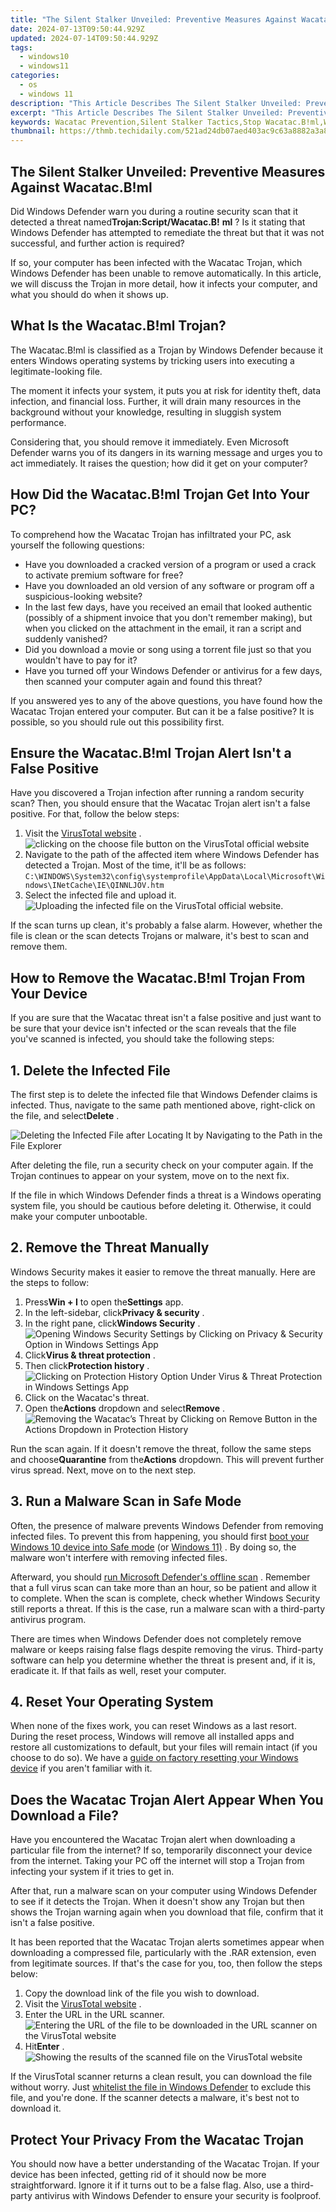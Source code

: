 ```yaml
---
title: "The Silent Stalker Unveiled: Preventive Measures Against Wacatac.B!ml"
date: 2024-07-13T09:50:44.929Z
updated: 2024-07-14T09:50:44.929Z
tags:
  - windows10
  - windows11
categories:
  - os
  - windows 11
description: "This Article Describes The Silent Stalker Unveiled: Preventive Measures Against Wacatac.B!ml"
excerpt: "This Article Describes The Silent Stalker Unveiled: Preventive Measures Against Wacatac.B!ml"
keywords: Wacatac Prevention,Silent Stalker Tactics,Stop Wacatac.B!ml,Wacatac Safety Guide,Stay Protected From Wacatac,Preventing Viral Infections,B!ml Threat Awareness
thumbnail: https://thmb.techidaily.com/521ad24db07aed403ac9c63a8882a3a87b12e15e0d1178b868dfaacb16286760.jpg
---
```


## The Silent Stalker Unveiled: Preventive Measures Against Wacatac.B!ml

 Did Windows Defender warn you during a routine security scan that it detected a threat named**Trojan:Script/Wacatac.B!** **ml** ? Is it stating that Windows Defender has attempted to remediate the threat but that it was not successful, and further action is required?

 If so, your computer has been infected with the Wacatac Trojan, which Windows Defender has been unable to remove automatically. In this article, we will discuss the Trojan in more detail, how it infects your computer, and what you should do when it shows up.

## What Is the Wacatac.B!ml Trojan?

 The Wacatac.B!ml is classified as a Trojan by Windows Defender because it enters Windows operating systems by tricking users into executing a legitimate-looking file.

 The moment it infects your system, it puts you at risk for identity theft, data infection, and financial loss. Further, it will drain many resources in the background without your knowledge, resulting in sluggish system performance.

 Considering that, you should remove it immediately. Even Microsoft Defender warns you of its dangers in its warning message and urges you to act immediately. It raises the question; how did it get on your computer?

## How Did the Wacatac.B!ml Trojan Get Into Your PC?

 To comprehend how the Wacatac Trojan has infiltrated your PC, ask yourself the following questions:

* Have you downloaded a cracked version of a program or used a crack to activate premium software for free?
* Have you downloaded an old version of any software or program off a suspicious-looking website?
* In the last few days, have you received an email that looked authentic (possibly of a shipment invoice that you don't remember making), but when you clicked on the attachment in the email, it ran a script and suddenly vanished?
* Did you download a movie or song using a torrent file just so that you wouldn't have to pay for it?
* Have you turned off your Windows Defender or antivirus for a few days, then scanned your computer again and found this threat?

 If you answered yes to any of the above questions, you have found how the Wacatac Trojan entered your computer. But can it be a false positive? It is possible, so you should rule out this possibility first.

## Ensure the Wacatac.B!ml Trojan Alert Isn't a False Positive

 Have you discovered a Trojan infection after running a random security scan? Then, you should ensure that the Wacatac Trojan alert isn't a false positive. For that, follow the below steps:

1. Visit the [VirusTotal website](https://www.virustotal.com/gui/home/upload) .  
![clicking on the choose file button on the VirusTotal official website](https://static1.makeuseofimages.com/wordpress/wp-content/uploads/2023/04/clicking-on-the-choose-file-button-on-the-virus-total-official-website.jpg)
2. Navigate to the path of the affected item where Windows Defender has detected a Trojan. Most of the time, it'll be as follows:  
`C:\WINDOWS\System32\config\systemprofile\AppData\Local\Microsoft\Windows\INetCache\IE\QINNLJOV.htm`
3. Select the infected file and upload it.  
![Uploading the infected file on the VirusTotal official website.](https://static1.makeuseofimages.com/wordpress/wp-content/uploads/2023/04/uploading-the-infected-file-on-the-virus-total-official-website.jpg)

 If the scan turns up clean, it's probably a false alarm. However, whether the file is clean or the scan detects Trojans or malware, it's best to scan and remove them.

## How to Remove the Wacatac.B!ml Trojan From Your Device

 If you are sure that the Wacatac threat isn't a false positive and just want to be sure that your device isn't infected or the scan reveals that the file you've scanned is infected, you should take the following steps:

## 1\. Delete the Infected File

 The first step is to delete the infected file that Windows Defender claims is infected. Thus, navigate to the same path mentioned above, right-click on the file, and select**Delete** .

![Deleting the Infected File after Locating It by Navigating to the Path in the File Explorer](https://static1.makeuseofimages.com/wordpress/wp-content/uploads/2022/10/Image-3-Deleting-the-Infected-File-after-Locating-It-by-Navigating-to-the-Path-in-the-File-Explorer.jpg)

 After deleting the file, run a security check on your computer again. If the Trojan continues to appear on your system, move on to the next fix.

 If the file in which Windows Defender finds a threat is a Windows operating system file, you should be cautious before deleting it. Otherwise, it could make your computer unbootable.

## 2\. Remove the Threat Manually

 Windows Security makes it easier to remove the threat manually. Here are the steps to follow:

1. Press**Win + I** to open the**Settings** app.
2. In the left-sidebar, click**Privacy & security** .
3. In the right pane, click**Windows Security** .  
![Opening Windows Security Settings by Clicking on Privacy & Security Option in Windows Settings App](https://static1.makeuseofimages.com/wordpress/wp-content/uploads/2022/10/Image-4-Opening-Windows-Security-Settings-by-Clicking-on-Privacy--Security-Option-in-Windows-Settings-App.jpg)
4. Click**Virus & threat protection** .
5. Then click**Protection history** .  
![Clicking on Protection History Option Under Virus & Threat Protection in Windows Settings App](https://static1.makeuseofimages.com/wordpress/wp-content/uploads/2022/10/Image-5-Clicking-on-Protection-History-Option-Under-Virus--Threat-Protection-in-Windows-Settings-App.jpg)
6. Click on the Wacatac's threat.
7. Open the**Actions** dropdown and select**Remove** .  
![Removing the Wacatac’s Threat by Clicking on Remove Button in the Actions Dropdown in Protection History](https://static1.makeuseofimages.com/wordpress/wp-content/uploads/2022/10/Image-6-Removing-the-Wacatac’s-Threat-by-Clicking-on-Remove-Button-in-the-Actions-Dropdown-in-Protection-History.jpg)

 Run the scan again. If it doesn't remove the threat, follow the same steps and choose**Quarantine** from the**Actions** dropdown. This will prevent further virus spread. Next, move on to the next step.

## 3\. Run a Malware Scan in Safe Mode

 Often, the presence of malware prevents Windows Defender from removing infected files. To prevent this from happening, you should first [boot your Windows 10 device into Safe mode](https://www.makeuseof.com/tag/boot-windows-10-safe-mode/) (or [Windows 11)](https://www.makeuseof.com/windows-11-boot-safe-mode/) . By doing so, the malware won't interfere with removing infected files.

 Afterward, you should [run Microsoft Defender's offline scan](https://www.makeuseof.com/how-to-remove-malware-using-microsoft-defenders-offline-scan/) . Remember that a full virus scan can take more than an hour, so be patient and allow it to complete. When the scan is complete, check whether Windows Security still reports a threat. If this is the case, run a malware scan with a third-party antivirus program.

 There are times when Windows Defender does not completely remove malware or keeps raising false flags despite removing the virus. Third-party software can help you determine whether the threat is present and, if it is, eradicate it. If that fails as well, reset your computer.

## 4\. Reset Your Operating System

 When none of the fixes work, you can reset Windows as a last resort. During the reset process, Windows will remove all installed apps and restore all customizations to default, but your files will remain intact (if you choose to do so). We have a [guide on factory resetting your Windows device](https://www.makeuseof.com/tag/4-ways-factory-reset-windows-computer/) if you aren't familiar with it.

## Does the Wacatac Trojan Alert Appear When You Download a File?

 Have you encountered the Wacatac Trojan alert when downloading a particular file from the internet? If so, temporarily disconnect your device from the internet. Taking your PC off the internet will stop a Trojan from infecting your system if it tries to get in.

 After that, run a malware scan on your computer using Windows Defender to see if it detects the Trojan. When it doesn't show any Trojan but then shows the Trojan warning again when you download that file, confirm that it isn't a false positive.

 It has been reported that the Wacatac Trojan alerts sometimes appear when downloading a compressed file, particularly with the .RAR extension, even from legitimate sources. If that's the case for you, too, then follow the steps below:

1. Copy the download link of the file you wish to download.
2. Visit the [VirusTotal website](https://www.virustotal.com/gui/home/url) .
3. Enter the URL in the URL scanner.  
![Entering the URL of the file to be downloaded in the URL scanner on the VirusTotal website](https://static1.makeuseofimages.com/wordpress/wp-content/uploads/2023/04/entering-the-url-of-the-file-to-be-downloaded-in-the-url-scanner-on-the-virus-total-website.jpg)
4. Hit**Enter** .  
![Showing the results of the scanned file on the VirusTotal website](https://static1.makeuseofimages.com/wordpress/wp-content/uploads/2023/04/showing-the-results-of-the-scanned-file-on-the-virus-total-website.jpg)

 If the VirusTotal scanner returns a clean result, you can download the file without worry. Just [whitelist the file in Windows Defender](https://www.makeuseof.com/how-to-whitelist-files-windows-defender/) to exclude this file, and you're done. If the scanner detects a malware, it's best not to download it.

## Protect Your Privacy From the Wacatac Trojan

 You should now have a better understanding of the Wacatac Trojan. If your device has been infected, getting rid of it should now be more straightforward. Ignore it if it turns out to be a false flag. Also, use a third-party antivirus with Windows Defender to ensure your security is foolproof.


<ins class="adsbygoogle"
     style="display:block"
     data-ad-format="autorelaxed"
     data-ad-client="ca-pub-7571918770474297"
     data-ad-slot="1223367746"></ins>



<ins class="adsbygoogle"
     style="display:block"
     data-ad-client="ca-pub-7571918770474297"
     data-ad-slot="8358498916"
     data-ad-format="auto"
     data-full-width-responsive="true"></ins>




